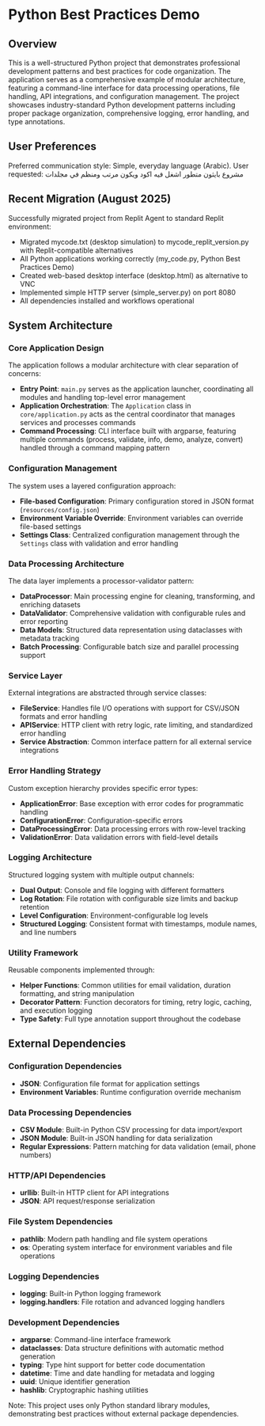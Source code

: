 # Python Best Practices Demo

## Overview

This is a well-structured Python project that demonstrates professional development patterns and best practices for code organization. The application serves as a comprehensive example of modular architecture, featuring a command-line interface for data processing operations, file handling, API integrations, and configuration management. The project showcases industry-standard Python development patterns including proper package organization, comprehensive logging, error handling, and type annotations.

## User Preferences

Preferred communication style: Simple, everyday language (Arabic).
User requested: مشروع بايثون متطور اشغل فيه اكود ويكون مرتب ومنظم في مجلدات

## Recent Migration (August 2025)

Successfully migrated project from Replit Agent to standard Replit environment:
- Migrated mycode.txt (desktop simulation) to mycode_replit_version.py with Replit-compatible alternatives
- All Python applications working correctly (my_code.py, Python Best Practices Demo)
- Created web-based desktop interface (desktop.html) as alternative to VNC
- Implemented simple HTTP server (simple_server.py) on port 8080
- All dependencies installed and workflows operational

## System Architecture

### Core Application Design
The application follows a modular architecture with clear separation of concerns:

- **Entry Point**: `main.py` serves as the application launcher, coordinating all modules and handling top-level error management
- **Application Orchestration**: The `Application` class in `core/application.py` acts as the central coordinator that manages services and processes commands
- **Command Processing**: CLI interface built with argparse, featuring multiple commands (process, validate, info, demo, analyze, convert) handled through a command mapping pattern

### Configuration Management
The system uses a layered configuration approach:

- **File-based Configuration**: Primary configuration stored in JSON format (`resources/config.json`)
- **Environment Variable Override**: Environment variables can override file-based settings
- **Settings Class**: Centralized configuration management through the `Settings` class with validation and error handling

### Data Processing Architecture
The data layer implements a processor-validator pattern:

- **DataProcessor**: Main processing engine for cleaning, transforming, and enriching datasets
- **DataValidator**: Comprehensive validation with configurable rules and error reporting
- **Data Models**: Structured data representation using dataclasses with metadata tracking
- **Batch Processing**: Configurable batch size and parallel processing support

### Service Layer
External integrations are abstracted through service classes:

- **FileService**: Handles file I/O operations with support for CSV/JSON formats and error handling
- **APIService**: HTTP client with retry logic, rate limiting, and standardized error handling
- **Service Abstraction**: Common interface pattern for all external service integrations

### Error Handling Strategy
Custom exception hierarchy provides specific error types:

- **ApplicationError**: Base exception with error codes for programmatic handling
- **ConfigurationError**: Configuration-specific errors
- **DataProcessingError**: Data processing errors with row-level tracking
- **ValidationError**: Data validation errors with field-level details

### Logging Architecture
Structured logging system with multiple output channels:

- **Dual Output**: Console and file logging with different formatters
- **Log Rotation**: File rotation with configurable size limits and backup retention
- **Level Configuration**: Environment-configurable log levels
- **Structured Logging**: Consistent format with timestamps, module names, and line numbers

### Utility Framework
Reusable components implemented through:

- **Helper Functions**: Common utilities for email validation, duration formatting, and string manipulation
- **Decorator Pattern**: Function decorators for timing, retry logic, caching, and execution logging
- **Type Safety**: Full type annotation support throughout the codebase

## External Dependencies

### Configuration Dependencies
- **JSON**: Configuration file format for application settings
- **Environment Variables**: Runtime configuration override mechanism

### Data Processing Dependencies
- **CSV Module**: Built-in Python CSV processing for data import/export
- **JSON Module**: Built-in JSON handling for data serialization
- **Regular Expressions**: Pattern matching for data validation (email, phone numbers)

### HTTP/API Dependencies
- **urllib**: Built-in HTTP client for API integrations
- **JSON**: API request/response serialization

### File System Dependencies
- **pathlib**: Modern path handling and file system operations
- **os**: Operating system interface for environment variables and file operations

### Logging Dependencies
- **logging**: Built-in Python logging framework
- **logging.handlers**: File rotation and advanced logging handlers

### Development Dependencies
- **argparse**: Command-line interface framework
- **dataclasses**: Data structure definitions with automatic method generation
- **typing**: Type hint support for better code documentation
- **datetime**: Time and date handling for metadata and logging
- **uuid**: Unique identifier generation
- **hashlib**: Cryptographic hashing utilities

Note: This project uses only Python standard library modules, demonstrating best practices without external package dependencies.